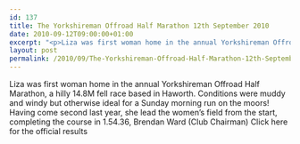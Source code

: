 ```yaml
---
id: 137
title: The Yorkshireman Offroad Half Marathon 12th September 2010
date: 2010-09-12T09:00:00+01:00
excerpt: "<p>Liza was first woman home in the annual Yorkshireman Offroad Half Marathon, a hilly 14.8M fell race based in Haworth. Conditions were muddy and windy but otherwise ideal for a Sunday morning run on the moors! Having come second last year, she lead the women's field from the start, completing the course in 1.54.36, Brendan Ward (Club Chairman) Click here for the official results </p>"
layout: post
permalink: /2010/09/The-Yorkshireman-Offroad-Half-Marathon-12th-September-2010/
---
```

Liza was first woman home in the annual Yorkshireman Offroad Half Marathon, a hilly 14.8M fell race based in Haworth. Conditions were muddy and windy but otherwise ideal for a Sunday morning run on the moors! Having come second last year, she lead the women&#8217;s field from the start, completing the course in 1.54.36, Brendan Ward (Club Chairman) Click here for the official results